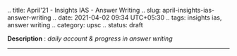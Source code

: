 .. title: April'21 - Insights IAS - Answer Writing
.. slug: april-insights-ias-answer-writing
.. date: 2021-04-02 09:34 UTC+05:30
.. tags: insights ias, answer writing
.. category: upsc
.. status: draft

**Description** : *daily account & progress in answer writing*

***
<!-- TEASER_END -->